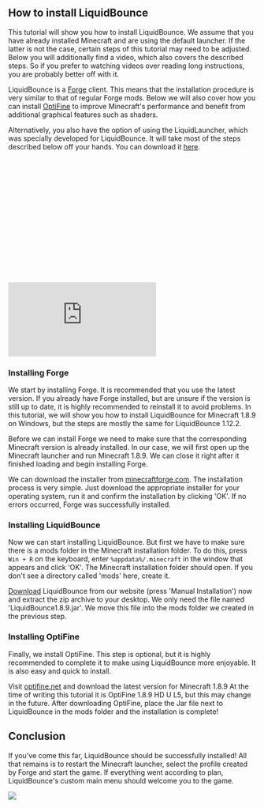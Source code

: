 ## How to install LiquidBounce
This tutorial will show you how to install LiquidBounce. We assume that you have already installed Minecraft and are using the default launcher. If the latter is not the case, certain steps of this tutorial may need to be adjusted. Below you will additionally find a video, which also covers the described steps. So if you prefer to watching videos over reading long instructions, you are probably better off with it.

LiquidBounce is a [Forge](https://files.minecraftforge.net/) client. This means that the installation procedure is very similar to that of regular Forge mods. Below we will also cover how you can install [OptiFine](https://optifine.net/home) to improve Minecraft's performance and benefit from additional graphical features such as shaders.

Alternatively, you also have the option of using the LiquidLauncher, which was specially developed for LiquidBounce. It will take most of the steps described below off your hands. You can download it [here](https://liquidbounce.net/download).

<div class="fluid-width-video-wrapper" style="padding-top: 50%;">
    <iframe class="video js-responsive-video" src="https://www.youtube.com/embed/t47_U7f_ccg?showinfo=0" style="border:0" allowfullscreen="" id="fitvid0"></iframe>
</div>

### Installing Forge
We start by installing Forge. It is recommended that you use the latest version. If you already have Forge installed, but are unsure if the version is still up to date, it is highly recommended to reinstall it to avoid problems. In this tutorial, we will show you how to install LiquidBounce for Minecraft 1.8.9 on Windows, but the steps are mostly the same for LiquidBounce 1.12.2.

Before we can install Forge we need to make sure that the corresponding Minecraft version is already installed. In our case, we will first open up the Minecraft launcher and run Minecraft 1.8.9. We can close it right after it finished loading and begin installing Forge.

We can download the installer from [minecraftforge.com](https://files.minecraftforge.net/maven/net/minecraftforge/forge/index_1.8.9.html). The installation process is very simple. Just download the appropriate installer for your operating system, run it and confirm the installation by clicking 'OK'. If no errors occurred, Forge was successfully installed.

### Installing LiquidBounce
Now we can start installing LiquidBounce. But first we have to make sure there is a mods folder in the Minecraft installation folder. To do this, press `Win + R` on the keyboard, enter `%appdata%/.minecraft` in the window that appears and click 'OK'. The Minecraft installation folder should open. If you don't see a directory called 'mods' here, create it.

[Download](/download) LiquidBounce from our website (press 'Manual Installation') now and extract the zip archive to your desktop. We only need the file named 'LiquidBounce1.8.9.jar'. We move this file into the mods folder we created in the previous step.

### Installing OptiFine
Finally, we install OptiFine. This step is optional, but it is highly recommended to complete it to make using LiquidBounce more enjoyable. It is also easy and quick to install.

Visit [optifine.net](https://optifine.net/downloads) and download the latest version for Minecraft 1.8.9 At the time of writing this tutorial it is OptiFine 1.8.9 HD U L5, but this may change in the future. After downloading OptiFine, place the Jar file next to LiquidBounce in the mods folder and the installation is complete!

## Conclusion
If you've come this far, LiquidBounce should be successfully installed! All that remains is to restart the Minecraft launcher, select the profile created by Forge and start the game. If everything went according to plan, LiquidBounce's custom main menu should welcome you to the game.

![]($images$/main-menu-large.png)